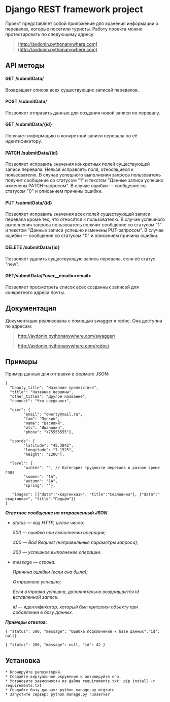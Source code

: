 # Django REST framework project

Проект представляет собой приложение для хранения информации о перевалах, которые посетили туристы.
Работу проекта можно протестировать по следующему адресу:
> [http://avdonin.pythonanywhere.com](http://avdonin.pythonanywhere.com)

## API методы
#### GET /submitData/
Возвращает список всех существующих записей перевалов.

#### POST /submitData/
Позволяет отправить данные для создания новой записи по перевалу.

#### GET /submitData/{id}
Получает информацию о конкретной записи перевала по её идентификатору.

#### PATCH /submitData/{id}
Позволяет исправить значения конкретных полей существующей записи перевала. Нельзя исправлять поля, относящиеся к пользователю.
В случае успешного выполнения запроса пользователь получит сообщение со статусом "1" и текстом
"Данные записи успешно изменены PATCH-запросом". В случае ошибки — сообщение со
статусом "0" и описанием причины ошибки.

#### PUT /submitData/{id}
Позволяет исправить значения всех полей существующей записи перевала кроме тех, что относятся к пользователю.
В случае успешного выполнения запроса пользователь получит сообщение со статусом "1" и текстом
"Данные записи успешно изменены PUT-запросом". В случае ошибки — сообщение со
статусом "0" и описанием причины ошибки.

#### DELETE /submitData/{id}
Позволяет удалить существующую запись перевала, если её статус "new".

#### GET/submitData/?user__email=\<email>
Позволяет просмотреть список всех созданных записей для конкретного адреса почты.

## Документация
Документация реализована с помощью swagger и redoc. Она доступна по адресам:
> http://avdonin.pythonanywhere.com/swagger/
> 
> http://avdonin.pythonanywhere.com/redoc/

## Примеры
Пример данных для отправки в формате JSON:
```
{
  "beauty_title": "Название препятствия",
  "title": "Название вершины",
  "other_titles": "Другое название",
  "connect": "Что соединяет",
 
  "user": {
        "email": "qwerty@mail.ru",
        "fam": "Пупкин",
        "name": "Василий",
        "otc": "Иванович",
        "phone": "+75555555"}, 

  "coords": {
        "latitude": "45.3842",
        "longitude": "7.1525",
        "height": "1200"},
 
  "level": {
        "winter": "", // Категория трудности перевала в разное время года
        "summer": "1А",
        "autumn": "1А",
        "spring": ""},
 
   "images": [{"data":"<картинка1>", "title":"Седловина"}, {"data":"<картинка>", "title":"Подъём"}]
}
```

***Ответное сообщение на отправленный JSON***

+ *status — код HTTP, целое число:*
 
    *500 — ошибка при выполнении операции;*
    
    *400 — Bad Request (неправильные параметры запроса);*
    
    *200 — успешное выполнение операции.*

    
+ *message — строка:*

   *Причина ошибки (если она была);*
    
    *Отправлено успешно;*
    
    *Если отправка успешна, дополнительно возвращается id вставленной записи.*
    
    *id — идентификатор, который был присвоен объекту при добавлении в базу данных.*
    
    
***Примеры ответов:***

`{ "status": 500, "message": "Ошибка подключения к базе данных","id": null}`

`{ "status": 200, "message": null, "id": 42 }`

## Установка
    * Клонируйте репозиторий.
    * Создайте виртуальное окружение и активируйте его.
    * Установите зависимости из файла requirements.txt: pip install -r requirements.txt
    * Создайте базу данных: python manage.py migrate
    * Запустите сервер: python manage.py runserver
